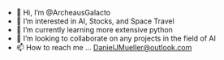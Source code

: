 - 👋 Hi, I’m @ArcheausGalacto
- 👀 I’m interested in AI, Stocks, and Space Travel
- 🌱 I’m currently learning more extensive python 
- 💞️ I’m looking to collaborate on any projects in the field of AI
- 📫 How to reach me ... DanielJMueller@outlook.com

<!---
ArcheausGalacto/ArcheausGalacto is a ✨ special ✨ repository because its `README.md` (this file) appears on your GitHub profile.
You can click the Preview link to take a look at your changes.
--->
